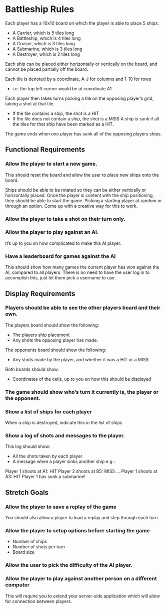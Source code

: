 # Battleship Rules
Each player has a 10x10 board on which the player is able to place 5 ships:
* A Carrier, which is 5 tiles long
* A Battleship, which is 4 tiles long
* A Cruiser, which is 3 tiles long
* A Submarine, which is 3 tiles long
* A Destroyer, which is 2 tiles long

Each ship can be placed either horizontally or vertically on the board, and cannot be placed partially off the board.

Each tile is denoted by a coordinate, A-J for columns and 1-10 for rows
* i.e. the top left corner would be at coordinate A1

Each player then takes turns picking a tile on the opposing player’s grid, taking a shot at that tile.
* If the tile contains a ship, the shot is a HIT
* If the tile does not contain a ship, the shot is a MISS
A ship is sunk if all the tiles for that ship have been marked as a HIT.

The game ends when one player has sunk all of the opposing players ships.

## Functional Requirements
### Allow the player to start a new game.
This should reset the board and allow the user to place new ships onto the board.

Ships should be able to be rotated so they can be either vertically or horizontally placed. Once the player is content with the ship positioning, they should be able to start the game. Picking a starting player at random or through an option. Come up with a creative way for this to work.

### Allow the player to take a shot on their turn only.
### Allow the player to play against an AI.
It’s up to you on how complicated to make this AI player.

### Have a leaderboard for games against the AI
This should show how many games the current player has won against the AI, compared to all players. There is no need to have the user log in to accomplish this, just let them pick a username to use.

## Display Requirements
### Players should be able to see the other players board and their own.
The players board should show the following:
* The players ship placement
* Any shots the opposing player has made.

The opponents board should show the following:
* Any shots made by the player, and whether it was a HIT or a MISS

Both boards should show:
* Coordinates of the cells, up to you on how this should be displayed

### The game should show who’s turn it currently is, the player or the opponent.

### Show a list of ships for each player
When a ship is destroyed, indicate this in the list of ships

### Show a log of shots and messages to the player.
This log should show:
* All the shots taken by each player
* A message when a player sinks another ship
e.g.:

Player 1 shoots at A1: HIT
Player 2 shoots at B5: MISS
…
Player 1 shoots at A3: HIT
Player 1 has sunk a submarine!


## Stretch Goals
### Allow the player to save a replay of the game
You should also allow a player to load a replay and step through each turn.

### Allow the player to setup options before starting the game
* Number of ships
* Number of shots per turn
* Board size

### Allow the user to pick the difficulty of the AI player.

### Allow the player to play against another person on a different computer
This will require you to extend your server-side application which will allow for connection between players.